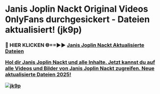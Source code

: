 # Janis Joplin Nackt Original Videos 0nlyFans durchgesickert - Dateien aktualisiert! (jk9p)

<h3>🔴 HIER KLICKEN 🌐==►► <a href="https://tinyurl.com/h6vf6nb8" rel="nofollow">Janis Joplin Nackt Aktualisierte Dateien

Hol dir Janis Joplin Nackt und alle Inhalte. Jetzt kannst du auf alle Videos und Bilder von Janis Joplin Nackt zugreifen. Neue aktualisierte Dateien 2025!

[![jk9p](https://i.imgur.com/sD4kR3V.gif)](https://tinyurl.com/h6vf6nb8)
